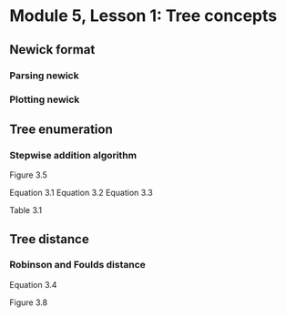# Module 5, Lesson 1: Tree concepts

## Newick format

### Parsing newick

### Plotting newick


## Tree enumeration

### Stepwise addition algorithm

Figure 3.5

Equation 3.1
Equation 3.2
Equation 3.3

Table 3.1

## Tree distance

### Robinson and Foulds distance

Equation 3.4

Figure 3.8
